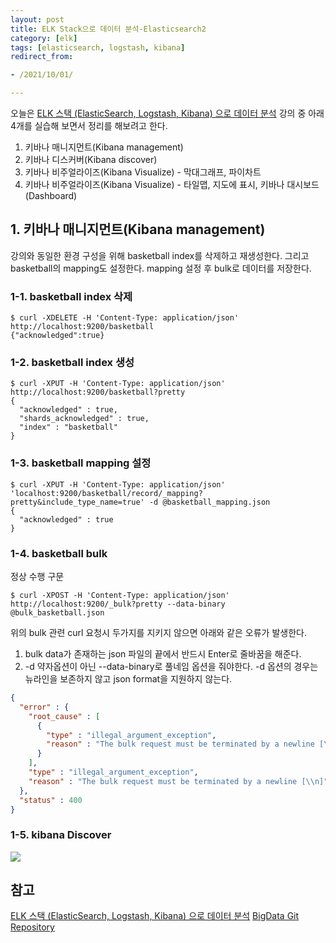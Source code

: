 ```yaml
---
layout: post
title: ELK Stack으로 데이터 분석-Elasticsearch2 
category: [elk]
tags: [elasticsearch, logstash, kibana]
redirect_from:

- /2021/10/01/

---
```


오늘은 [ELK 스택 (ElasticSearch, Logstash, Kibana) 으로 데이터 분석](https://www.inflearn.com/course/elk-%EC%8A%A4%ED%83%9D-%EB%8D%B0%EC%9D%B4%ED%84%B0-%EB%B6%84%EC%84%9D/) 강의 중 아래 4개를 실습해 보면서 정리를 해보려고 한다.
1. 키바나 매니지먼트(Kibana management)   
2. 키바나 디스커버(Kibana discover)   
3. 키바나 비주얼라이즈(Kibana Visualize) - 막대그래프, 파이차트   
4. 키바나 비주얼라이즈(Kibana Visualize) - 타일맵, 지도에 표시, 키바나 대시보드(Dashboard)   

## 1. 키바나 매니지먼트(Kibana management)
강의와 동일한 환경 구성을 위해 basketball index를 삭제하고 재생성한다. 그리고 basketball의 mapping도 설정한다. mapping 설정 후 bulk로 데이터를 저장한다.
### 1-1. basketball index 삭제
```shell
$ curl -XDELETE -H 'Content-Type: application/json' http://localhost:9200/basketball
{"acknowledged":true}
```  

### 1-2. basketball index 생성
```shell
$ curl -XPUT -H 'Content-Type: application/json' http://localhost:9200/basketball?pretty
{
  "acknowledged" : true,
  "shards_acknowledged" : true,
  "index" : "basketball"
}
```  

### 1-3. basketball mapping 설정
```shell
$ curl -XPUT -H 'Content-Type: application/json' 'localhost:9200/basketball/record/_mapping?pretty&include_type_name=true' -d @basketball_mapping.json
{
  "acknowledged" : true
}
```  

### 1-4. basketball bulk  
정상 수행 구문  
```shell
$ curl -XPOST -H 'Content-Type: application/json' http://localhost:9200/_bulk?pretty --data-binary  @bulk_basketball.json
```  

위의 bulk 관련 curl 요청시 두가지를 지키지 않으면 아래와 같은 오류가 발생한다.   
1. bulk data가 존재하는 json 파일의 끝에서 반드시 Enter로 줄바꿈을 해준다.  
2. -d 약자옵션이 아닌 --data-binary로 풀네임 옵션을 줘야한다. -d 옵션의 경우는 뉴라인을 보존하지 않고 json format을 지원하지 않는다.  
```json
{
  "error" : {
    "root_cause" : [
      {
        "type" : "illegal_argument_exception",
        "reason" : "The bulk request must be terminated by a newline [\\n]"
      }
    ],
    "type" : "illegal_argument_exception",
    "reason" : "The bulk request must be terminated by a newline [\\n]"
  },
  "status" : 400
}
```  

### 1-5. kibana Discover
<img src="https://sisipapa.github.io/assets/images/posts/kibana-discover.png" >   


## 참고  
[ELK 스택 (ElasticSearch, Logstash, Kibana) 으로 데이터 분석](https://www.inflearn.com/course/elk-%EC%8A%A4%ED%83%9D-%EB%8D%B0%EC%9D%B4%ED%84%B0-%EB%B6%84%EC%84%9D/lecture/5498?tab=curriculum)
[BigData Git Repository](https://github.com/minsuk-heo/BigData)

